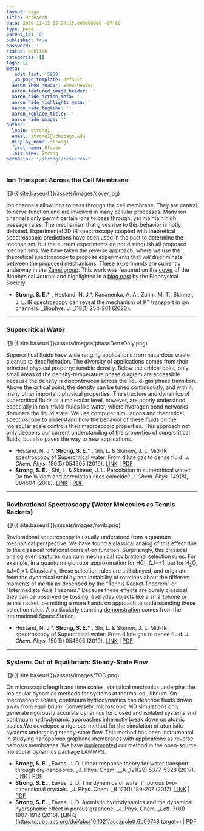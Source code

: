 ```yaml
---
layout: page
title: Research
date: 2019-11-13 15:24:15.000000000 -07:00
type: page
parent_id: '0'
published: true
password: ''
status: publish
categories: []
tags: []
meta:
  _edit_last: '5900'
  _wp_page_template: default
  aaron_show_header: show-header
  aaron_featured_image_header: ''
  aaron_hide_action_meta: ''
  aaron_hide_highlights_meta: ''
  aaron_hide_tagline: ''
  aaron_replace_title: ''
  aaron_hide_image: ''
author:
  login: strong1
  email: strong1@uchicago.edu
  display_name: strong1
  first_name: Steven
  last_name: Strong
permalink: "/strong1/research/"
---
```

### Ion Transport Across the Cell Membrane

[![]({{ site.baseurl }}/assets/images/cover.jpg)](https://voices.uchicago.edu/strong1/files/2020/01/cover.jpg)

Ion channels allow ions to pass through the cell membrane. They are central to nerve function and are involved in many cellular processes. Many ion channels only permit certain ions to pass through, yet maintain high passage rates. The mechanism that gives rise to this behavior is hotly debated. Experimental 2D IR spectroscopy coupled with theoretical spectroscopic predictions have been used in the past to determine the mechanism, but the current experiments do not distinguish all proposed mechanisms. We have taken the reverse approach, where we use the theoretical spectroscopy to propose experiments that _will_ discriminate between the proposed mechanisms. These experiments are currently underway in the [Zanni group](https://zanni.chem.wisc.edu/). This work was featured on the [cover](https://www.cell.com/biophysj/issue?pii=S0006-3495(19)X0002-8#) of the Biophysical Journal and highlighted in a [blog post](https://www.biophysics.org/blog/infrared-spectroscopy-probes-potassium-channels) by the Biophysical Society.

- **Strong, S. E.\*** , Hestand, N. J.\*, Kananenka, A. A., Zanni, M. T., Skinner, J. L. IR spectroscopy can reveal the mechanism of K<sup>+</sup> transport in ion channels. _Biophys. J.&nbsp;_118(1) 254-261 (2020).

* * *

### Supercritical Water

![]({{ site.baseurl }}/assets/images/phaseDensOnly.png)

Supercritical fluids have wide ranging applications from hazardous waste cleanup to decaffeination. The diversity of applications comes from their principal physical property: tunable density. Below the critical point, only small areas of the density-temperature phase diagram are accessible because the density is discontinuous across the liquid-gas phase transition. Above the critical point, the density can be tuned continuously, and with it, many other important physical properties. The structure and dynamics of supercritical fluids at a molecular level, however, are poorly understood, especially in non-trivial fluids like water, where hydrogen bond networks dominate the liquid state. We use computer simulations and theoretical spectroscopy to understand how the behavior of these fluids on the molecular scale controls their macroscopic properties. This approach not only deepens our current understanding of the properties of supercritical fluids, but also paves the way to new applications.

- Hestand, N. J.\*, **Strong, S. E.\*** , Shi, L. & Skinner, J. L. Mid-IR spectroscopy of Supercritical water: From dilute gas to dense fluid.&nbsp;_J. Chem. Phys._ 150(5) 054505 (2019). [LINK](https://aip.scitation.org/doi/abs/10.1063/1.5079232) | [PDF](https://voices.uchicago.edu/strong1/files/2019/11/Hestand-et-al.-2019-Mid-IR-spectroscopy-of-supercritical-water-From-d.pdf)
- **Strong, S. E.** , Shi, L. & Skinner, J. L. Percolation in supercritical water: Do the Widom and percolation lines coincide?&nbsp;_J. Chem. Phys._ 149(8), 084504 (2018). [LINK](https://aip.scitation.org/doi/abs/10.1063/1.5042556) | [PDF](https://voices.uchicago.edu/strong1/files/2019/11/Strong-et-al.-2018-Percolation-in-supercritical-water-Do-the-Widom-a.pdf)

* * *

### Rovibrational Spectroscopy (Water Molecules as Tennis Rackets)

![]({{ site.baseurl }}/assets/images/rovib.png)

Rovibrational spectroscopy is usually understood from a quantum mechanical perspective. We have found a classical analog of this effect due to the classical rotational correlation function. Surprisingly, this classical analog even captures quantum mechanical rovibrational selection rules. For example, in a quantum rigid rotor approximation for HCl, ΔJ=±1, but for H<sub>2</sub>O, ΔJ=0,±1. Classically, these selection rules are still obeyed, and originate from the dynamical stability and instability of rotations about the different moments of inertia as described by the "Tennis Racket Theorem" or "Intermediate Axis Theorem." Because these effects are purely classical, they can be observed by tossing&nbsp; everyday objects like a smartphone or tennis racket, permitting a more hands on approach to understanding these selection rules. A particularly stunning [demonstration](https://voices.uchicago.edu/strong1/research/dzhanibekov/) comes from the International Space Station.

- Hestand, N. J.\*, **Strong, S. E.\*** , Shi, L. & Skinner, J. L. Mid-IR spectroscopy of Supercritical water: From dilute gas to dense fluid.&nbsp;_J. Chem. Phys._ 150(5) 054505 (2019). [LINK](https://aip.scitation.org/doi/abs/10.1063/1.5079232) | [PDF](https://voices.uchicago.edu/strong1/files/2019/11/Hestand-et-al.-2019-Mid-IR-spectroscopy-of-supercritical-water-From-d.pdf)

* * *

### Systems Out of Equilibrium: Steady-State Flow

![]({{ site.baseurl }}/assets/images/TOC.png)

On microscopic length and time scales, statistical mechanics underpins the molecular dynamics methods for systems at thermal equilibrium. On macroscopic scales, continuum hydrodynamics can describe fluids driven away from equilibrium. Conversely, microscopic MD simulations only generate rigorously accurate dynamics for closed and isolated systems and continuum hydrodynamic approaches inherently break down on atomic scales.We developed a rigorous method for the simulation of atomistic systems undergoing steady-state flow. This method has been instrumental in studying nanoporous graphene membranes with applications as reverse osmosis membranes. We have [implemented](https://lammps.sandia.gov/doc/fix_flow_gauss.html) our method in the open-source molecular dynamics package LAMMPS.

- **Strong, S. E.** , Eaves, J. D.&nbsp;Linear response theory for water transport through dry nanopores.&nbsp;_J. Phys. Chem.&nbsp;__A&nbsp;_121(29) 5377-5328 (2017). [LINK](https://pubs.acs.org/doi/abs/10.1021/acs.jpca.7b03192) | [PDF](https://voices.uchicago.edu/strong1/files/2019/11/Strong-and-Eaves-2017-Linear-Response-Theory-for-Water-Transport-Through.pdf)
- **Strong, S. E.** , Eaves, J. D. The dynamics of water in porous two-dimensional crystals. _J. Phys. Chem.&nbsp;__B_ 121(1) 189-207 (2017). [LINK](https://pubs.acs.org/doi/abs/10.1021/acs.jpcb.6b09387) | [PDF](https://voices.uchicago.edu/strong1/files/2019/11/Strong-and-Eaves-2017-The-Dynamics-of-Water-in-Porous-Two-Dimensional-Cr.pdf)
- **Strong, S. E.** , Eaves, J. D. Atomistic hydrodynamics and the dynamical hydrophobic effect in porous graphene. _J. Phys. Chem.&nbsp;__Lett._ 7(10) 1907-1912 (2016). [LINK](https://pubs.acs.org/doi/abs/10.1021/acs.jpclett.6b00748 target=) | [PDF](https://voices.uchicago.edu/strong1/files/2019/11/Strong-and-Eaves-2016-Atomistic-Hydrodynamics-and-the-Dynamical-Hydropho.pdf)
